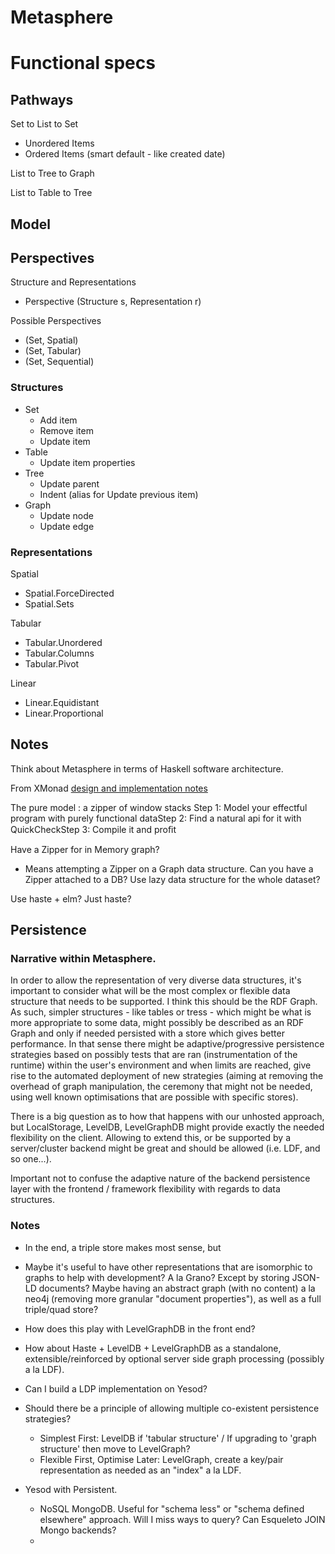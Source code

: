 # Metasphere

# Functional specs

## Pathways

Set to List to Set
  * Unordered Items 
  * Ordered Items (smart default - like created date)

List to Tree to Graph

List to Table to Tree

## Model


## Perspectives

Structure and Representations
  * Perspective (Structure s, Representation r)

Possible Perspectives
  * (Set, Spatial)
  * (Set, Tabular)
  * (Set, Sequential)

### Structures

  * Set
      - Add item
      - Remove item
      - Update item
  * Table
      - Update item properties
  * Tree
      - Update parent
      - Indent (alias for Update previous item)
  * Graph
      - Update node
      - Update edge

### Representations

Spatial
  * Spatial.ForceDirected
  * Spatial.Sets

Tabular
  * Tabular.Unordered
  * Tabular.Columns
  * Tabular.Pivot

Linear
  * Linear.Equidistant
  * Linear.Proportional

## Notes

Think about Metasphere in terms of Haskell software architecture.

From XMonad [design and implementation notes](https://www.scribd.com/fullscreen/19503176?access_key=key-1w706ru80qws3onhxtyq&allow_share=true&escape=false&view_mode=slideshow)

 
The pure model : a zipper of window stacks
Step 1: Model your effectful program with purely functional dataStep 2: Find a natural api for it with QuickCheckStep 3: Compile it and proﬁt

Have a Zipper for in Memory graph? 
 - Means attempting a Zipper on a Graph data structure.
Can you have a Zipper attached to a DB?
Use lazy data structure for the whole dataset?

Use haste + elm? Just haste?


## Persistence

### Narrative within Metasphere.

In order to allow the representation of very diverse data structures, it's important to consider what will be the most complex or flexible data structure that needs to be supported. I think this should be the RDF Graph. As such,  simpler structures - like tables or tress - which might be what is more appropriate to some data, might possibly be described as an RDF Graph and only if needed persisted with a store which gives better performance. In that sense there might be adaptive/progressive persistence strategies based on possibly tests that are ran (instrumentation of the runtime) within the user's environment and when limits are reached, give rise to the automated deployment of new strategies (aiming at removing the overhead of graph manipulation, the ceremony that might not be needed, using well known optimisations that are possible with specific stores).

There is a big question as to how that happens with our unhosted approach, but LocalStorage, LevelDB, LevelGraphDB might provide exactly the needed flexibility on the client. Allowing to extend this, or be supported by a server/cluster backend might be great and should be allowed (i.e. LDF, and so one...).

Important not to confuse the adaptive nature of the backend persistence layer with the frontend / framework flexibility with regards to data structures.


### Notes
  * In the end, a triple store makes most sense, but
  * Maybe it's useful to have other representations that are isomorphic to graphs to help with development? A la Grano? Except by storing JSON-LD documents? Maybe having an abstract graph (with no content) a la neo4j (removing more granular "document properties"), as well as a full triple/quad store?
  * How does this play with LevelGraphDB in the front end? 
  * How about Haste + LevelDB + LevelGraphDB as a standalone, extensible/reinforced by optional server side graph processing (possibly a la LDF).
  * Can I build a LDP implementation on Yesod?
  * Should there be a principle of allowing multiple co-existent persistence strategies?
    - Simplest First: LevelDB if 'tabular structure' / If upgrading to 'graph structure' then move to LevelGraph?    
    - Flexible First, Optimise Later: LevelGraph, create a key/pair representation as needed as an "index" a la LDF.  

  * Yesod with Persistent. 
    - NoSQL MongoDB. Useful for "schema less" or "schema defined elsewhere" approach. Will I miss ways to query? Can Esqueleto JOIN Mongo backends?
    -  

